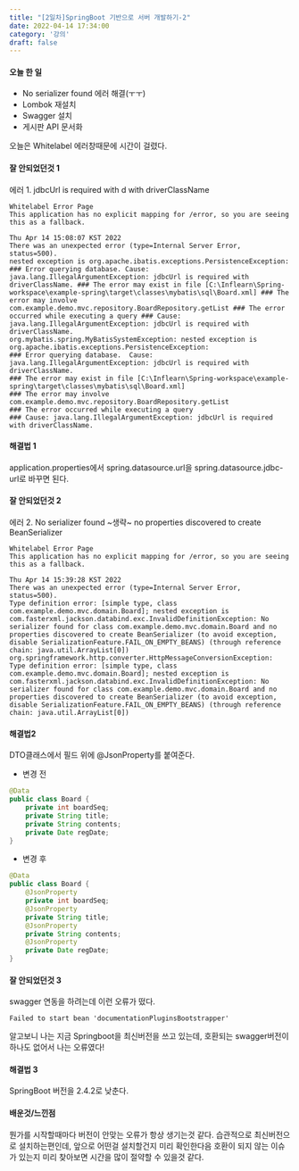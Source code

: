 ```yaml
---
title: "[2일차]SpringBoot 기반으로 서버 개발하기-2"
date: 2022-04-14 17:34:00
category: '강의'
draft: false
---
```


#### 오늘 한 일

- No serializer found 에러 해결(ㅜㅜ)
- Lombok 재설치
- Swagger 설치
- 게시판 API 문서화

오늘은 Whitelabel 에러창때문에 시간이 걸렸다.

#### 잘 안되었던것 1

에러 1.  jdbcUrl is required with d with driverClassName

```
Whitelabel Error Page
This application has no explicit mapping for /error, so you are seeing this as a fallback.

Thu Apr 14 15:08:07 KST 2022
There was an unexpected error (type=Internal Server Error, status=500).
nested exception is org.apache.ibatis.exceptions.PersistenceException: ### Error querying database. Cause: java.lang.IllegalArgumentException: jdbcUrl is required with driverClassName. ### The error may exist in file [C:\Inflearn\Spring-workspace\example-spring\target\classes\mybatis\sql\Board.xml] ### The error may involve com.example.demo.mvc.repository.BoardRepository.getList ### The error occurred while executing a query ### Cause: java.lang.IllegalArgumentException: jdbcUrl is required with driverClassName.
org.mybatis.spring.MyBatisSystemException: nested exception is org.apache.ibatis.exceptions.PersistenceException: 
### Error querying database.  Cause: java.lang.IllegalArgumentException: jdbcUrl is required with driverClassName.
### The error may exist in file [C:\Inflearn\Spring-workspace\example-spring\target\classes\mybatis\sql\Board.xml]
### The error may involve com.example.demo.mvc.repository.BoardRepository.getList
### The error occurred while executing a query
### Cause: java.lang.IllegalArgumentException: jdbcUrl is required with driverClassName.
```

#### 해결법 1

application.properties에서 spring.datasource.url을 spring.datasource.jdbc-url로 바꾸면 된다.

#### 잘 안되었던것 2

에러 2. No serializer found ~생략~ no properties discovered to create BeanSerializer

```
Whitelabel Error Page
This application has no explicit mapping for /error, so you are seeing this as a fallback.

Thu Apr 14 15:39:28 KST 2022
There was an unexpected error (type=Internal Server Error, status=500).
Type definition error: [simple type, class com.example.demo.mvc.domain.Board]; nested exception is com.fasterxml.jackson.databind.exc.InvalidDefinitionException: No serializer found for class com.example.demo.mvc.domain.Board and no properties discovered to create BeanSerializer (to avoid exception, disable SerializationFeature.FAIL_ON_EMPTY_BEANS) (through reference chain: java.util.ArrayList[0])
org.springframework.http.converter.HttpMessageConversionException: Type definition error: [simple type, class com.example.demo.mvc.domain.Board]; nested exception is com.fasterxml.jackson.databind.exc.InvalidDefinitionException: No serializer found for class com.example.demo.mvc.domain.Board and no properties discovered to create BeanSerializer (to avoid exception, disable SerializationFeature.FAIL_ON_EMPTY_BEANS) (through reference chain: java.util.ArrayList[0])
```

#### 해결법2

DTO클래스에서 필드 위에 @JsonProperty를 붙여준다.

- 변경 전

```java
@Data
public class Board {
    private int boardSeq;
    private String title;
    private String contents;
    private Date regDate;
}
```

- 변경 후

```java
@Data
public class Board {
    @JsonProperty
    private int boardSeq;
    @JsonProperty
    private String title;
    @JsonProperty
    private String contents;
    @JsonProperty
    private Date regDate;
}
```

#### 잘 안되었던것 3

swagger 연동을 하려는데 이런 오류가 떴다.

```
Failed to start bean 'documentationPluginsBootstrapper'
```

알고보니 나는 지금 Springboot을 최신버전을 쓰고 있는데, 호환되는 swagger버전이 하나도 없어서 나는 오류였다!

#### 해결법 3

SpringBoot 버전을 2.4.2로 낮춘다.

#### 배운것/느낀점

뭔가를 시작할때마다 버전이 안맞는 오류가 항상 생기는것 같다. 습관적으로 최신버전으로 설치하는편인데, 앞으로 어떤걸 설치할건지 미리 확인한다음 호환이 되지 않는 이슈가 있는지 미리 찾아보면 시간을 많이 절약할 수 있을것 같다.
